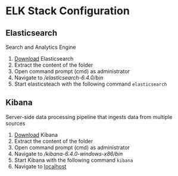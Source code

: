 # ELK Stack Configuration

## Elasticsearch

Search and Analytics Engine

1. [Download](https://www.elastic.co/downloads/elasticsearch) Elasticsearch
2. Extract the content of the folder 
3. Open command prompt (cmd) as administrator 
4. Navigate to _/elasticsearch-6.4.0/bin_
5. Start elasticsteach with the following command `elasticsearch`

## Kibana

Server-side data processing pipeline that ingests data from multiple sources

1. [Download](https://www.elastic.co/downloads/kibana) Kibana
2. Extract the content of the folder 
3. Open command prompt (cmd) as administrator 
4. Navigate to _/kibana-6.4.0-windows-x86/bin_
5. Start Kibana with the following command `kibana`
6. Navigate to [localhost](http://localhost:5601)






